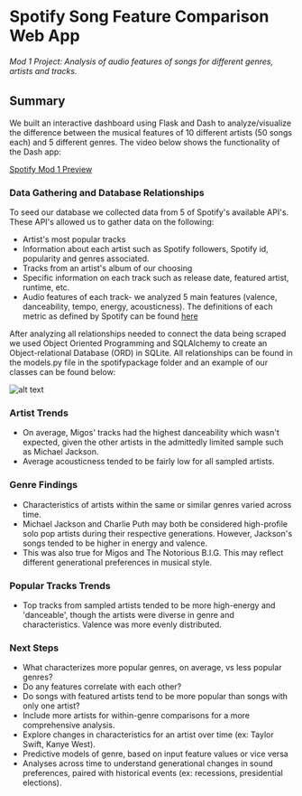 # Spotify Song Feature Comparison Web App
###### Mod 1 Project: Analysis of audio features of songs for different genres, artists and tracks.

## Summary
We built an interactive dashboard using Flask and Dash to analyze/visualize the difference between the musical features of 10 different artists (50 songs each) and 5 different genres. The video below shows the functionality of the Dash app:

[Spotify Mod 1 Preview](https://www.youtube.com/watch?v=js15D7HlTRw)


### Data Gathering and Database Relationships

To seed our database we collected data from 5 of Spotify's available API's. These API's allowed us to gather data on the following:
  + Artist's most popular tracks
  + Information about each artist such as Spotify followers, Spotify id, popularity and genres associated.
  + Tracks from an artist's album of our choosing
  + Specific information on each track such as release date, featured artist, runtime, etc.
  + Audio features of each track- we analyzed 5 main features (valence, danceability, tempo, energy, acousticness). The definitions of each metric as defined by Spotify can be found [here](https://developer.spotify.com/documentation/web-api/reference/tracks/get-audio-features/)

After analyzing all relationships needed to connect the data being scraped we used Object Oriented Programming and SQLAlchemy to create an Object-relational Database (ORD) in SQLite. All relationships can be found in the models.py file in the spotifypackage folder and an example of our classes can be found below:

![alt text](https://github.com/mrethana/)





### Artist Trends
+ On average, Migos' tracks had the highest danceability which wasn't expected, given the other artists in the admittedly limited sample such as Michael Jackson.
+ Average acousticness tended to be fairly low for all sampled artists.



### Genre Findings
+ Characteristics of artists within the same or similar genres varied across time.
+ Michael Jackson and Charlie Puth may both be considered high-profile solo pop artists during their respective generations. However, Jackson's songs tended to be higher in energy and valence.
+ This was also true for Migos and The Notorious B.I.G.
This may reflect different generational preferences in musical style.


### Popular Tracks Trends
+ Top tracks from sampled artists tended to be more high-energy and 'danceable', though the artists were diverse in genre and characteristics. Valence was more evenly distributed.



### Next Steps
+ What characterizes more popular genres, on average, vs less popular genres?
+ Do any features correlate with each other?
+ Do songs with featured artists tend to be more popular than songs with only one artist?
+ Include more artists for within-genre comparisons for a more comprehensive analysis.
+ Explore changes in characteristics for an artist over time (ex: Taylor Swift, Kanye West).
+ Predictive models of genre, based on input feature values or vice versa
+ Analyses across time to understand generational changes in sound preferences, paired with historical events (ex: recessions, presidential elections).
